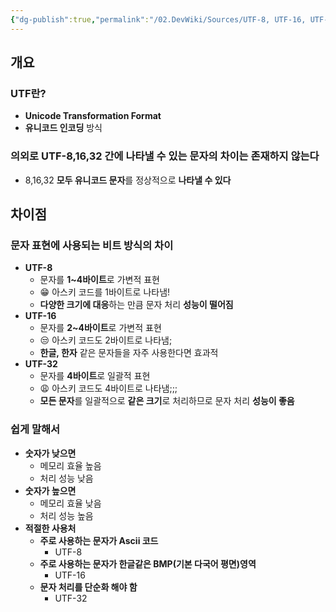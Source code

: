 ```yaml
---
{"dg-publish":true,"permalink":"/02.DevWiki/Sources/UTF-8, UTF-16, UTF-32/","noteIcon":"","updated":"2025-07-19T22:58:36.000+09:00"}
---
```


## 개요

### UTF란?

- **Unicode Transformation Format**
- **유니코드 인코딩** 방식

### 의외로 UTF-8,16,32 간에 나타낼 수 있는 문자의 차이는 존재하지 않는다

- 8,16,32 **모두 유니코드 문자**를 정상적으로 **나타낼 수 있다**

## 차이점

### 문자 표현에 사용되는 비트 방식의 차이

- **UTF-8**
    - 문자를 **1~4바이트**로 가변적 표현
    - 😁 아스키 코드를 1바이트로 나타냄!
    - **다양한 크기에 대응**하는 만큼 문자 처리 **성능이 떨어짐**
- **UTF-16**
    - 문자를 **2~4바이트**로 가변적 표현
    - 😒 아스키 코드도 2바이트로 나타냄;
    - **한글, 한자** 같은 문자들을 자주 사용한다면 효과적
- **UTF-32**
    - 문자를 **4바이트**로 일괄적 표현
    - 😩 아스키 코드도 4바이트로 나타냄;;;
    - **모든 문자**를 일괄적으로 **같은 크기**로 처리하므로 문자 처리 **성능이 좋음**

### **쉽게 말해서**

- **숫자가 낮으면**
    - 메모리 효율 높음
    - 처리 성능 낮음
- **숫자가 높으면**
    - 메모리 효율 낮음
    - 처리 성능 높음
- **적절한 사용처**
    - **주로 사용하는 문자가 Ascii 코드**
        - UTF-8
    - **주로 사용하는 문자가 한글같은 BMP(기본 다국어 평면)영역**
        - UTF-16
    - **문자 처리를 단순화 해야 함**
        - UTF-32